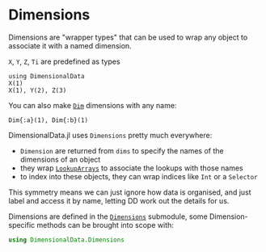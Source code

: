 # Dimensions

Dimensions are "wrapper types" that can be used to wrap any 
object to associate it with a named dimension. 

`X`, `Y`, `Z`, `Ti` are predefined as types 

```@ansi dimensions
using DimensionalData
X(1)
X(1), Y(2), Z(3)
```

You can also make [`Dim`](@ref) dimensions with any name:

```@ansi dimensions
Dim{:a}(1), Dim{:b}(1)
```

DimensionalData.jl uses `Dimensions` pretty much everywhere: 

- `Dimension` are returned from `dims` to specify the names of the dimensions of an object
- they wrap [`LookupArrays`](@ref) to associate the lookups with those names
- to index into these objects, they can wrap indices like `Int` or a `Selector` 

This symmetry means we can just ignore how data is organised, and
just label and access it by name, letting DD work out the details for us.

Dimensions are defined in the [`Dimensions`](@ref) submodule, some 
Dimension-specific methods can be brought into scope with:

```julia
using DimensionalData.Dimensions
```


